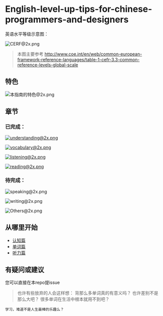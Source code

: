# English-level-up-tips-for-chinese-programmers-and-designers

英语水平等级示意图：

![CERF@2x.png](https://ooo.0o0.ooo/2017/06/05/5934bb9a2e3bc.png)
>本图主要参考 http://www.coe.int/en/web/common-european-framework-reference-languages/table-1-cefr-3.3-common-reference-levels-global-scale

## 特色

![本指南的特色@2x.png](https://ooo.0o0.ooo/2017/06/06/5935fd3b1f97b.png)

## 章节
### 已完成：
[![understanding@2x.png](https://ooo.0o0.ooo/2017/06/05/593528281ae08.png)](https://github.com/byoungd/english-level-up-tips-for-chinese-programmers-and-designers/blob/master/understanding.md)

[![vocabulary@2x.png](https://ooo.0o0.ooo/2017/06/05/5935282811f5b.png)](https://github.com/byoungd/english-level-up-tips-for-chinese-programmers-and-designers/blob/master/vocabulary.md)

[![listening@2x.png](https://ooo.0o0.ooo/2017/06/05/59352827cb44b.png)](https://github.com/byoungd/english-level-up-tips-for-chinese-programmers-and-designers/blob/master/listening.md)

[![reading@2x.png](https://ooo.0o0.ooo/2017/06/05/59352827ddd15.png)](https://github.com/byoungd/english-level-up-tips-for-chinese-programmers-and-designers/blob/master/reading.md)
### 待完成：



![speaking@2x.png](https://ooo.0o0.ooo/2017/06/05/59352827f07e1.png)

![writing@2x.png](https://ooo.0o0.ooo/2017/06/05/59352828161b7.png)

![Others@2x.png](https://ooo.0o0.ooo/2017/06/05/5935535d449a9.png)


## 从哪里开始
- [认知篇](https://github.com/byoungd/english-level-up-tips-for-chinese-programmers-and-designers/blob/master/understanding.md)
- [单词篇](https://github.com/byoungd/english-level-up-tips-for-chinese-programmers-and-designers/blob/master/vocabulary.md)
- [听力篇](https://github.com/byoungd/english-level-up-tips-for-chinese-programmers-and-designers/blob/master/listening.md)


## 有疑问或建议
您可以直接在本repo提issue


>也许有些放弃的人会这样想：
    背那么多单词真的有意义吗？
    也许差别不是那么大吧？
    很多单词在生活中根本就用不到吧？
    
   
    学习，难道不是人生最棒的乐趣么？